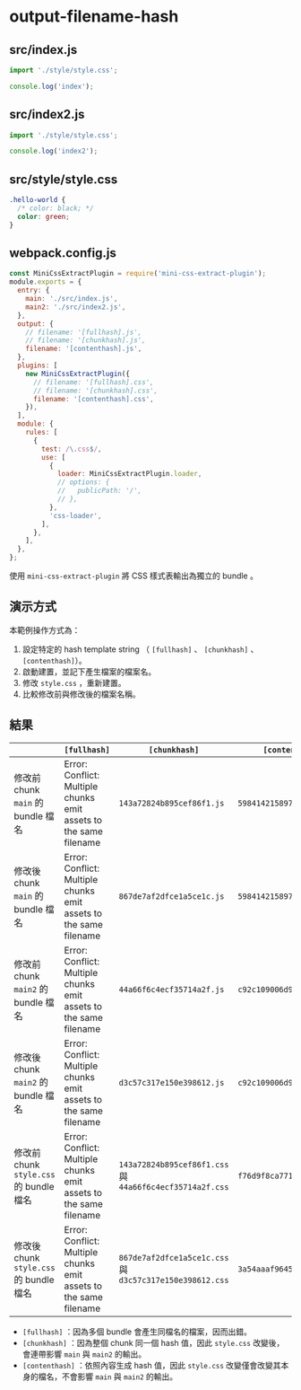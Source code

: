 # output-filename-hash

## src/index.js

```js
import './style/style.css';

console.log('index');
```

## src/index2.js

```js
import './style/style.css';

console.log('index2');
```

## src/style/style.css

```css
.hello-world {
  /* color: black; */
  color: green;
}
```

## webpack.config.js

```js
const MiniCssExtractPlugin = require('mini-css-extract-plugin');
module.exports = {
  entry: {
    main: './src/index.js',
    main2: './src/index2.js',
  },
  output: {
    // filename: '[fullhash].js',
    // filename: '[chunkhash].js',
    filename: '[contenthash].js',
  },
  plugins: [
    new MiniCssExtractPlugin({
      // filename: '[fullhash].css',
      // filename: '[chunkhash].css',
      filename: '[contenthash].css',
    }),
  ],
  module: {
    rules: [
      {
        test: /\.css$/,
        use: [
          {
            loader: MiniCssExtractPlugin.loader,
            // options: {
            //   publicPath: '/',
            // },
          },
          'css-loader',
        ],
      },
    ],
  },
};
```

使用 `mini-css-extract-plugin` 將 CSS 樣式表輸出為獨立的 bundle 。

## 演示方式

本範例操作方式為：

1. 設定特定的 hash template string （ `[fullhash]` 、 `[chunkhash]` 、 `[contenthash]`）。
2. 啟動建置，並記下產生檔案的檔案名。
3. 修改 `style.css` ，重新建置。
4. 比較修改前與修改後的檔案名稱。

## 結果

|                                         | `[fullhash]`                                                      | `[chunkhash]`                                            | `[contenthash]`            |
| --------------------------------------- | ----------------------------------------------------------------- | -------------------------------------------------------- | -------------------------- |
| 修改前 chunk `main` 的 bundle 檔名      | Error: Conflict: Multiple chunks emit assets to the same filename | `143a72824b895cef86f1.js`                                | `5984142158978d4e883f.js`  |
| 修改後 chunk `main` 的 bundle 檔名      | Error: Conflict: Multiple chunks emit assets to the same filename | `867de7af2dfce1a5ce1c.js`                                | `5984142158978d4e883f.js`  |
| 修改前 chunk `main2` 的 bundle 檔名     | Error: Conflict: Multiple chunks emit assets to the same filename | `44a66f6c4ecf35714a2f.js`                                | `c92c109006d97ccd6245.js`  |
| 修改後 chunk `main2` 的 bundle 檔名     | Error: Conflict: Multiple chunks emit assets to the same filename | `d3c57c317e150e398612.js`                                | `c92c109006d97ccd6245.js`  |
| 修改前 chunk `style.css` 的 bundle 檔名 | Error: Conflict: Multiple chunks emit assets to the same filename | `143a72824b895cef86f1.css` 與 `44a66f6c4ecf35714a2f.css` | `f76d9f8ca771d2172106.css` |
| 修改後 chunk `style.css` 的 bundle 檔名 | Error: Conflict: Multiple chunks emit assets to the same filename | `867de7af2dfce1a5ce1c.css` 與 `d3c57c317e150e398612.css` | `3a54aaaf9645b1c1636c.css` |

- `[fullhash]` ：因為多個 bundle 會產生同檔名的檔案，因而出錯。
- `[chunkhash]` ：因為整個 chunk 同一個 hash 值，因此 `style.css` 改變後，會連帶影響 `main` 與 `main2` 的輸出。
- `[contenthash]` ：依照內容生成 hash 值，因此 `style.css` 改變僅會改變其本身的檔名，不會影響 `main` 與 `main2` 的輸出。
